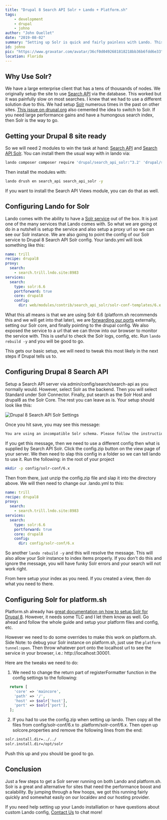 ```yaml
---
title: "Drupal 8 Search API Solr + Lando + Platform.sh"
tags:
    - development
    - drupal
    - johno
author: "John Ouellet"
date: "2019-08-02"
summary: "Setting up Solr is quick and fairly painless with Lando. This guide shall bring you to the promise land."
id: johno
pic: "https://www.gravatar.com/avatar/36cf0d0492681818218bb36b6fdd6e33"
location: Florida
---
```


Why Use Solr?
-------------

We have a large enterprise client that has a tens of thousands of nodes.  We originally setup the site to use [Search API](https://www.drupal.org/project/search_api) via the database.  This worked but it was painfully slow on most searches.  I knew that we had to use a different solution due to this.  We had setup [Solr](https://lucene.apache.org/solr/) numerous times in the past on other sites.   [This issue on drupal.org](https://www.drupal.org/project/search_api/issues/3023662#comment-12925818) also cemented the idea to switch to Solr.  If you need large performance gains and have a humongous search index, then Solr is the way to go.

Getting your Drupal 8 site ready
-------------------------------

So we will need 2 modules to win the task at hand: [Search API](https://www.drupal.org/project/search_api) and [Search API Solr](https://www.drupal.org/project/search_api_solr).  You can install them the usual way with in lando via:

```bash
lando composer composer require 'drupal/search_api_solr:^3.2' 'drupal/search_api:^1.14'
```

Then install the modules with:

```bash
lando drush en search_api search_api_solr -y
```

If you want to install the Search API Views module, you can do that as well.

Configuring Lando for Solr
-----------------------

Lando comes with the ability to have a [Solr service](https://docs.devwithlando.io/tutorials/solr.html) out of the box.  It is just one of the many services that Lando comes with.  So what we are going ot do in a nutshell is setup the service and also setup a proxy url so we can see our Solr instance.  We are also going to point the config of our Solr service to Drupal 8 Search API Solr config.  Your lando.yml will look something like this:

```yaml
name: trill
recipe: drupal8
proxy:
  search:
    - search.trill.lndo.site:8983
services:
  search:
    type: solr:6.6
    portforward: true
    core: drupal8
    config:
      dir: web/modules/contrib/search_api_solr/solr-conf-templates/6.x

```

What this all means is that we are using Solr 6.6 (platform.sh recommends this and we will get into that later), we are [forwarding our ports](https://docs.devwithlando.io/tutorials/solr.html#portforwarding) externally, setting our Solr core, and finally pointing to the drupal config.  We also exposed the service to a url that we can throw into our browser to monitor the service with.  This is useful to check the Solr logs, config, etc.  Run ```lando rebuild -y``` and you will be good to go.

This gets our basic setup, we will need to tweak this most likely in the next steps if Drupal tells us to.

Configuring Drupal 8 Search API
----------------------------

Setup a Search API server via admin/config/search/search-api as you normally would.  However, select Solr as the backend.  Then you will select Standard under Solr Connector.  Finally, put search as the Solr Host and drupal8 as the Solr Core.  The rest you can leave as is.  Your setup should look like this:

<img src="/images/articles/lando-solr/solr-settings.jpg" alt="Drupal 8 Search API Solr Settings" />

Once you hit save, you may see this message:

```bash
You are using an incompatible Solr schema. Please follow the instructions described in the INSTALL.md file for setting up Solr
```

If you get this message, then we need to use a different config then what is supplied by Search API Solr.  Click the config.zip button on the view page of your server.  We then need to slap this config in a folder so we can tell lando to use it.  Run the following: in the root of your project

```bash
mkdir -p config/solr-conf/6.x
```

Then from there, just unzip the config.zip file and slap it into the directory above.  We will then need to change our .lando.yml to this:

```yaml
name: trill
recipe: drupal8
proxy:
  search:
    - search.trill.lndo.site:8983
services:
  search:
    type: solr:6.6
    portforward: true
    core: drupal8
    config:
      dir: config/solr-conf/6.x
```

So another ```lando rebuild -y``` and this will resolve the message.  This will also allow your Solr instance to index items properly.  If you don't do this and ignore the message, you will have funky Solr errors and your search will not work right.

From here setup your index as you need.  If you created a view, then do what you need to there.

Configuring Solr for platform.sh
----------------------------

Platform.sh already has [great documentation on how to setup Solr for Drupal 8](https://docs.platform.sh/frameworks/drupal8/solr.html).  However, it needs some TLC and I let them know as well.  Go ahead and follow the whole guide and setup your platform files and config, etc.  

However we need to do some overrides to make this work on platform.sh. Side Note: to debug your Solr instance on platform.sh, just use the ```platform tunnel:open```.  Then throw whatever port onto the localhost url to see the service in your browser, i.e.: http://localhost:30001.

Here are the tweaks we need to do:

1. We need to change the return part of registerFormatter function in the config settings to the following:

```php
  return [
    'core' => 'maincore',
    'path' => '/',
    'host' => $solr['host'],
    'port' => $solr['port'],
  ];
```

2. If you had to use the config.zip when setting up lando.  Then copy all the files from config/solr-conf/6.x to .platform/solr-conf/6.x.  Then open up solcore.properties and remove the following lines from the end:

```bash
solr.install.dir=../../
solr.install.dir=/opt/solr
```

Push this up and you should be good to go.


Conclusion
-----------

Just a few steps to get a Solr server running on both Lando and platform.sh.  Solr is a great and alternative for sites that need the performance boost and scalability.  By jumping through a few hoops, we got this running fairly quickly and somewhat easily on our localdev and our hosting provider.  

If you need help setting up your Lando installiation or have questions about custom Lando config, [Contact Us](https://thinktandem.io/contact/) to chat more!